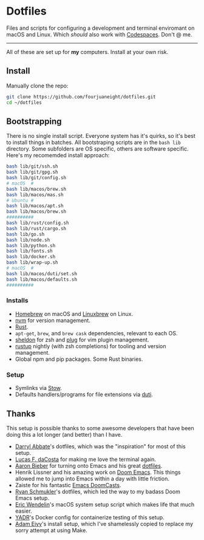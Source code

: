 # Dotfiles

Files and scripts for configuring a development and terminal enviromant on macOS and Linux. Which _should_ also work with [Codespaces](https://github.com/features/codespaces). Don't @ me.

---

All of these are set up for **my** computers. Install at your own risk.

## Install

Manually clone the repo:

```bash
git clone https://github.com/fourjuaneight/dotfiles.git
cd ~/dotfiles
```

## Bootstrapping

There is no single install script. Everyone system has it's quirks, so it's best to install things in batches. All bootstraping scripts are in the `bash lib` directory. Some subfolders are OS specific, others are software specific. Here's my recomemded install approach:

```sh
bash lib/git/ssh.sh
bash lib/git/gpg.sh
bash lib/git/config.sh
# macOS  #
bash lib/macos/brew.sh
bash lib/macos/mas.sh
# Ubuntu #
bash lib/macos/apt.sh
bash lib/macos/brew.sh
##########
bash lib/rust/config.sh
bash lib/rust/cargo.sh
bash lib/go.sh
bash lib/node.sh
bash lib/python.sh
bash lib/fonts.sh
bash lib/docker.sh
bash lib/wrap-up.sh
# macOS  #
bash lib/macos/duti/set.sh
bash lib/macos/defaults.sh
##########
```

### Installs

- [Homebrew](https://brew.sh) on macOS and [Linuxbrew](http://linuxbrew.sh/) on Linux.
- [nvm](https://github.com/creationix/nvm) for version management.
- [Rust](https://www.rust-lang.org).
- `apt-get`, `brew`, and `brew cask` dependencies, relevant to each OS.
- [sheldon](https://github.com/rossmacarthur/sheldon) for zsh and [plug](https://github.com/zplug/zplug) for vim plugin management.
- [rustup](https://github.com/rust-lang/rustup) nightly (with zsh completions) for tooling and version management.
- Global npm and pip packages. Some Rust binaries.

### Setup

- Symlinks via [Stow](https://www.gnu.org/software/stow/).
- Defaults handlers/programs for file extensions via [duti](http://duti.org).

## Thanks

This setup is possible thanks to some awesome developers that have
been doing this a lot longer (and better) than I have.

- [Darryl Abbate](https://github.com/rootbeersoup/dotfiles)'s dotfiles, which was the "inspiration" for most of this setup.
- [Lucas F. daCosta](https://lucasfcosta.com/2019/04/07/streams-introduction.html) for making me love the terminal again.
- [Aaron Bieber](https://youtu.be/JWD1Fpdd4Pc) for turning onto Emacs and his great [dotfiles](https://github.com/aaronbieber/dotfiles).
- Henrik Lissner and his amazing work on [Doom Emacs](https://github.com/hlissner/doom-emacs). This things allowed me to jump into Emacs within a day with little friction.
- Zaiste for his fantastic [Emacs DoomCasts](https://www.youtube.com/playlist?list=PLhXZp00uXBk4np17N39WvB80zgxlZfVwj).
- [Ryan Schmukler](https://github.com/rschmukler/doom.d)'s dotfiles, which led the way to my badass Doom Emacs setup.
- [Eric Wendelin](https://github.com/eriwen/dotfiles)'s macOS system setup script which makes life that much easier.
- [YADR](https://github.com/skwp/dotfiles)'s Docker config for containerize testing of this setup.
- [Adam Eivy](https://github.com/atomantic/dotfiles)'s install setup, which I've shamelessly copied to replace my sorry attempt at using Make.
